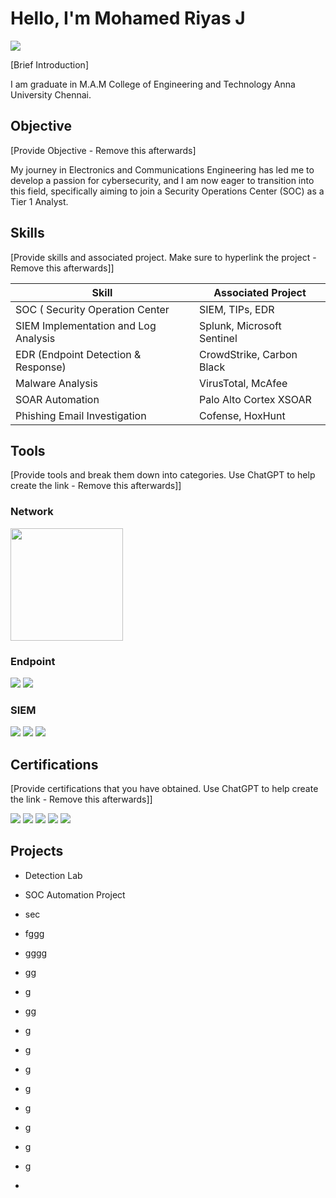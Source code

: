 # Hello, I'm Mohamed Riyas J
<a href="https://www.linkedin.com/feed/"><img src="https://img.shields.io/badge/-LinkedIn-0072b1?&style=for-the-badge&logo=linkedin&logoColor=white" /></a>

[Brief Introduction]

I am graduate in M.A.M College of Engineering and Technology Anna University Chennai.

## Objective
[Provide Objective - Remove this afterwards]

My journey in Electronics and Communications Engineering has led me to develop a passion for cybersecurity, and I am now eager to transition into this field, specifically aiming to join a Security Operations Center (SOC) as a Tier 1 Analyst.

## Skills
[Provide skills and associated project. Make sure to hyperlink the project - Remove this afterwards]]

| Skill                                           | Associated Project         |
|-------------------------------------------------|----------------------------|
| SOC ( Security Operation Center                 | SIEM, TIPs, EDR            |
| SIEM Implementation and Log Analysis            | Splunk, Microsoft Sentinel |
| EDR (Endpoint Detection & Response)             | CrowdStrike, Carbon Black  |
| Malware Analysis                                | VirusTotal, McAfee         |
| SOAR Automation                                 | Palo Alto Cortex XSOAR     | 
| Phishing Email Investigation                    | Cofense, HoxHunt           |

## Tools
[Provide tools and break them down into categories. Use ChatGPT to help create the link - Remove this afterwards]]

### Network
 <div>
  <a href="#zeekdetailes">
    <img src="https://img.shields.io/badge/-Zeek-777BB4?style=for-the-badge&logo=Zeek&logoColor=white" width="180"/>
  </a>
 </div>


<!-- Add spacing here -->




### Endpoint
<div>
    <img src="https://img.shields.io/badge/-Microsoft_Defender_for_Endpoint-00A4EF?&style=for-the-badge&logo=Microsoft&logoColor=white" />
    <img src="https://img.shields.io/badge/-Velociraptor-4B275F?&style=for-the-badge&logo=Velociraptor&logoColor=white" />
</div>

### SIEM
<div>
    <img src="https://img.shields.io/badge/-Microsoft_Sentinel-0078D4?&style=for-the-badge&logo=Microsoft&logoColor=white" />
    <img src="https://img.shields.io/badge/-Splunk-000000?&style=for-the-badge&logo=Splunk&logoColor=white" />
    <img src="https://img.shields.io/badge/-Elastic-005571?&style=for-the-badge&logo=Elastic&logoColor=white" />
</div>



## Certifications
[Provide certifications that you have obtained. Use ChatGPT to help create the link - Remove this afterwards]]
<div>
<img src="https://img.shields.io/badge/-Security%2B-FF0000?&style=for-the-badge&logo=CompTIA&logoColor=white" />
<img src="https://img.shields.io/badge/-Network%2B-007ACC?&style=for-the-badge&logo=CompTIA&logoColor=white" />
<img src="https://img.shields.io/badge/-A%2B-4D4D4D?&style=for-the-badge&logo=CompTIA&logoColor=white" />
<img src="https://img.shields.io/badge/-CDSA-006400?&style=for-the-badge&logoColor=white" />
<img src="https://img.shields.io/badge/-CCD-000080?&style=for-the-badge&logoColor=white" />
</div>

## Projects
- Detection Lab
- SOC Automation Project
- sec
- fggg
- gggg

- gg
- g
- gg

- g
- g
- g
- g
- g

- g
- g
- g
- 
